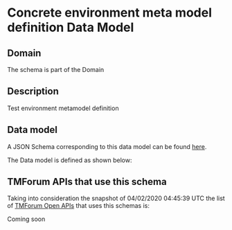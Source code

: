 # Concrete environment meta model definition Data Model

## Domain

The  schema is part of the  Domain

## Description

Test environment metamodel definition

## Data model

A JSON Schema corresponding to this data model can be found
[here](https://github.com/tmforum-rand/schemas/blob/candidates/Common/ConcreteEnvironmentMetaModelDefinition.schema.json).

The Data model is defined as shown below:




## TMForum APIs that use this schema

Taking into consideration the snapshot of 04/02/2020 04:45:39 UTC the list of [TMForum Open APIs](https://www.tmforum.org/open-apis/) that uses this schemas is:

Coming soon